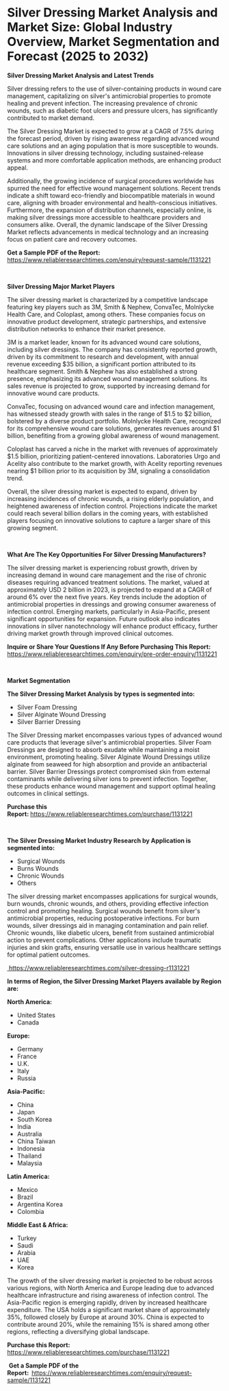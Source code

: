 <p><h1>Silver Dressing Market Analysis and Market Size: Global Industry Overview, Market Segmentation and Forecast (2025 to 2032)</h1></p><p><strong>Silver Dressing Market Analysis and Latest Trends</strong></p>
<p><p>Silver dressing refers to the use of silver-containing products in wound care management, capitalizing on silver's antimicrobial properties to promote healing and prevent infection. The increasing prevalence of chronic wounds, such as diabetic foot ulcers and pressure ulcers, has significantly contributed to market demand. </p><p>The Silver Dressing Market is expected to grow at a CAGR of 7.5% during the forecast period, driven by rising awareness regarding advanced wound care solutions and an aging population that is more susceptible to wounds. Innovations in silver dressing technology, including sustained-release systems and more comfortable application methods, are enhancing product appeal. </p><p>Additionally, the growing incidence of surgical procedures worldwide has spurred the need for effective wound management solutions. Recent trends indicate a shift toward eco-friendly and biocompatible materials in wound care, aligning with broader environmental and health-conscious initiatives. Furthermore, the expansion of distribution channels, especially online, is making silver dressings more accessible to healthcare providers and consumers alike. Overall, the dynamic landscape of the Silver Dressing Market reflects advancements in medical technology and an increasing focus on patient care and recovery outcomes.</p></p>
<p><strong>Get a Sample PDF of the Report:&nbsp;</strong> <a href="https://www.reliableresearchtimes.com/enquiry/request-sample/1131221?utm_campaign=3054&utm_medium=2&utm_source=Github&utm_content=ia&utm_term=13042025&utm_id=silver-dressing">https://www.reliableresearchtimes.com/enquiry/request-sample/1131221</a></p>
<p>&nbsp;</p>
<p><strong>Silver Dressing Major Market Players</strong></p>
<p><p>The silver dressing market is characterized by a competitive landscape featuring key players such as 3M, Smith & Nephew, ConvaTec, Molnlycke Health Care, and Coloplast, among others. These companies focus on innovative product development, strategic partnerships, and extensive distribution networks to enhance their market presence.</p><p>3M is a market leader, known for its advanced wound care solutions, including silver dressings. The company has consistently reported growth, driven by its commitment to research and development, with annual revenue exceeding $35 billion, a significant portion attributed to its healthcare segment. Smith & Nephew has also established a strong presence, emphasizing its advanced wound management solutions. Its sales revenue is projected to grow, supported by increasing demand for innovative wound care products.</p><p>ConvaTec, focusing on advanced wound care and infection management, has witnessed steady growth with sales in the range of $1.5 to $2 billion, bolstered by a diverse product portfolio. Molnlycke Health Care, recognized for its comprehensive wound care solutions, generates revenues around $1 billion, benefiting from a growing global awareness of wound management.</p><p>Coloplast has carved a niche in the market with revenues of approximately $1.5 billion, prioritizing patient-centered innovations. Laboratories Urgo and Acelity also contribute to the market growth, with Acelity reporting revenues nearing $1 billion prior to its acquisition by 3M, signaling a consolidation trend.</p><p>Overall, the silver dressing market is expected to expand, driven by increasing incidences of chronic wounds, a rising elderly population, and heightened awareness of infection control. Projections indicate the market could reach several billion dollars in the coming years, with established players focusing on innovative solutions to capture a larger share of this growing segment.</p></p>
<p>&nbsp;</p>
<p><strong>What Are The Key Opportunities For Silver Dressing Manufacturers?</strong></p>
<p><p>The silver dressing market is experiencing robust growth, driven by increasing demand in wound care management and the rise of chronic diseases requiring advanced treatment solutions. The market, valued at approximately USD 2 billion in 2023, is projected to expand at a CAGR of around 6% over the next five years. Key trends include the adoption of antimicrobial properties in dressings and growing consumer awareness of infection control. Emerging markets, particularly in Asia-Pacific, present significant opportunities for expansion. Future outlook also indicates innovations in silver nanotechnology will enhance product efficacy, further driving market growth through improved clinical outcomes.</p></p>
<p><strong>Inquire or Share Your Questions If Any Before Purchasing This Report:</strong> <a href="https://www.reliableresearchtimes.com/enquiry/pre-order-enquiry/1131221?utm_campaign=3054&utm_medium=2&utm_source=Github&utm_content=ia&utm_term=13042025&utm_id=silver-dressing">https://www.reliableresearchtimes.com/enquiry/pre-order-enquiry/1131221</a></p>
<p>&nbsp;</p>
<p><strong>Market Segmentation</strong></p>
<p><strong>The Silver Dressing Market Analysis by types is segmented into:</strong></p>
<p><ul><li>Silver Foam Dressing</li><li>Silver Alginate Wound Dressing</li><li>Silver Barrier Dressing</li></ul></p>
<p><p>The Silver Dressing market encompasses various types of advanced wound care products that leverage silver's antimicrobial properties. Silver Foam Dressings are designed to absorb exudate while maintaining a moist environment, promoting healing. Silver Alginate Wound Dressings utilize alginate from seaweed for high absorption and provide an antibacterial barrier. Silver Barrier Dressings protect compromised skin from external contaminants while delivering silver ions to prevent infection. Together, these products enhance wound management and support optimal healing outcomes in clinical settings.</p></p>
<p><strong>Purchase this Report:&nbsp;</strong><a href="https://www.reliableresearchtimes.com/purchase/1131221?utm_campaign=3054&utm_medium=2&utm_source=Github&utm_content=ia&utm_term=13042025&utm_id=silver-dressing">https://www.reliableresearchtimes.com/purchase/1131221</a></p>
<p>&nbsp;</p>
<p><strong>The Silver Dressing Market Industry Research by Application is segmented into:</strong></p>
<p><ul><li>Surgical Wounds</li><li>Burns Wounds</li><li>Chronic Wounds</li><li>Others</li></ul></p>
<p><p>The silver dressing market encompasses applications for surgical wounds, burn wounds, chronic wounds, and others, providing effective infection control and promoting healing. Surgical wounds benefit from silver's antimicrobial properties, reducing postoperative infections. For burn wounds, silver dressings aid in managing contamination and pain relief. Chronic wounds, like diabetic ulcers, benefit from sustained antimicrobial action to prevent complications. Other applications include traumatic injuries and skin grafts, ensuring versatile use in various healthcare settings for optimal patient outcomes.</p></p>
<p><a href="https://www.reliableresearchtimes.com/silver-dressing-r1131221?utm_campaign=3054&utm_medium=2&utm_source=Github&utm_content=ia&utm_term=13042025&utm_id=silver-dressing">&nbsp;https://www.reliableresearchtimes.com/silver-dressing-r1131221</a></p>
<p><strong>In terms of Region, the Silver Dressing Market Players available by Region are:</strong></p>
<p>
    <p> <strong> North America: </strong>
        <ul>
            <li>United States</li>
            <li>Canada</li>
        </ul>
        </p> 
    <p> <strong> Europe: </strong>
        <ul>
            <li>Germany</li>
            <li>France</li>
            <li>U.K.</li>
            <li>Italy</li>
            <li>Russia</li>
        </ul>
        </p> 
    <p> <strong> Asia-Pacific: </strong>
        <ul>
            <li>China</li>
            <li>Japan</li>
            <li>South Korea</li>
            <li>India</li>
            <li>Australia</li>
            <li>China Taiwan</li>
            <li>Indonesia</li>
            <li>Thailand</li>
            <li>Malaysia</li>
        </ul>
        </p> 
    <p> <strong> Latin America: </strong>
        <ul>
            <li>Mexico</li>
            <li>Brazil</li>
            <li>Argentina Korea</li>
            <li>Colombia</li>
        </ul>
        </p> 
    <p> <strong> Middle East & Africa: </strong>
        <ul>
            <li>Turkey</li>
            <li>Saudi</li>
            <li>Arabia</li>
            <li>UAE</li>
            <li>Korea</li>
        </ul>
    </p>
    </p>
<p><p>The growth of the silver dressing market is projected to be robust across various regions, with North America and Europe leading due to advanced healthcare infrastructure and rising awareness of infection control. The Asia-Pacific region is emerging rapidly, driven by increased healthcare expenditure. The USA holds a significant market share of approximately 35%, followed closely by Europe at around 30%. China is expected to contribute around 20%, while the remaining 15% is shared among other regions, reflecting a diversifying global landscape.</p></p>
<p><strong>Purchase this Report: </strong><a href="https://www.reliableresearchtimes.com/purchase/1131221?utm_campaign=3054&utm_medium=2&utm_source=Github&utm_content=ia&utm_term=13042025&utm_id=silver-dressing">https://www.reliableresearchtimes.com/purchase/1131221</a></p>
<p>&nbsp;<strong>Get a Sample PDF of the Report:&nbsp;&nbsp;</strong><a href="https://www.reliableresearchtimes.com/enquiry/request-sample/1131221?utm_campaign=3054&utm_medium=2&utm_source=Github&utm_content=ia&utm_term=13042025&utm_id=silver-dressing">https://www.reliableresearchtimes.com/enquiry/request-sample/1131221</a></p>
<p><strong></strong></p>
<p><p></p><p></p><p></p></p>